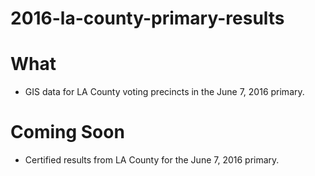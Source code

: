 2016-la-county-primary-results
==============================

What
====

* GIS data for LA County voting precincts in the June 7, 2016 primary.

Coming Soon
===========

* Certified results from LA County for the June 7, 2016 primary.
